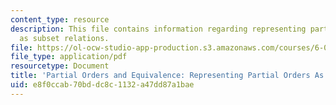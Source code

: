 ```yaml
---
content_type: resource
description: This file contains information regarding representing partial orders
  as subset relations.
file: https://ol-ocw-studio-app-production.s3.amazonaws.com/courses/6-042j-mathematics-for-computer-science-spring-2015/e8f0ccab70bddc8c1132a47dd87a1bae_MIT6_042JS15_ReprsentPrtal.pdf
file_type: application/pdf
resourcetype: Document
title: 'Partial Orders and Equivalence: Representing Partial Orders As Subset Relations'
uid: e8f0ccab-70bd-dc8c-1132-a47dd87a1bae
---
```

